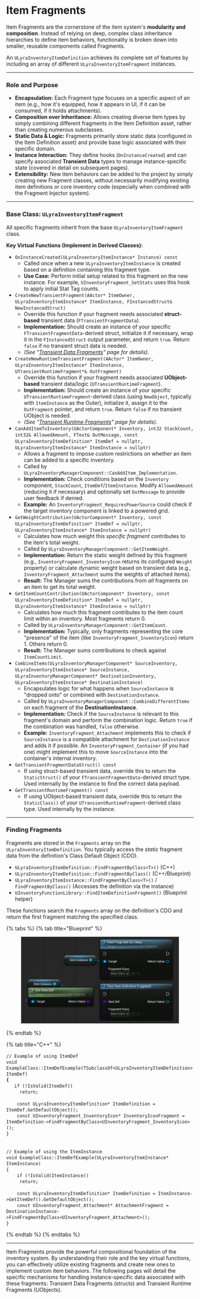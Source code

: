# Item Fragments

Item Fragments are the cornerstone of the item system's **modularity and composition**. Instead of relying on deep, complex class inheritance hierarchies to define item behaviors, functionality is broken down into smaller, reusable components called Fragments.

An `ULyraInventoryItemDefinition` achieves its complete set of features by including an array of different `ULyraInventoryItemFragment` instances.

***

### Role and Purpose

* **Encapsulation:** Each Fragment type focuses on a specific aspect of an item (e.g., how it's equipped, how it appears in UI, if it can be consumed, if it holds attachments).
* **Composition over Inheritance:** Allows creating diverse item types by simply combining different fragments in the Item Definition asset, rather than creating numerous subclasses.
* **Static Data & Logic:** Fragments primarily store static data (configured in the Item Definition asset) and provide base logic associated with their specific domain.
* **Instance Interaction:** They define hooks (`OnInstanceCreated`) and can specify associated **Transient Data** types to manage instance-specific state (covered in detail on subsequent pages).
* **Extensibility:** New item behaviors can be added to the project by simply creating new Fragment classes, without necessarily modifying existing item definitions or core inventory code (especially when combined with the Fragment Injector system).

***

### Base Class: `ULyraInventoryItemFragment`

All specific fragments inherit from the base `ULyraInventoryItemFragment` class.

**Key Virtual Functions (Implement in Derived Classes):**

* `OnInstanceCreated(ULyraInventoryItemInstance* Instance) const`
  * Called once when a new `ULyraInventoryItemInstance` is created based on a definition containing this fragment type.
  * **Use Case:** Perform initial setup related to this fragment on the new instance. For example, `UInventoryFragment_SetStats` uses this hook to apply initial Stat Tag counts.
* `CreateNewTransientFragment(AActor* ItemOwner, ULyraInventoryItemInstance* ItemInstance, FInstancedStruct& NewInstancedStruct)`
  * Override this function if your fragment needs associated **struct-based** transient data (`FTransientFragmentData`).
  * **Implementation:** Should create an instance of your specific `FTransientFragmentData`-derived struct, initialize it if necessary, wrap it in the `FInstancedStruct` output parameter, and return `true`. Return `false` if no transient struct data is needed.
  * _(See "_[_Transient Data Fragments_](transient-data-fragments.md)_" page for details)_.
* `CreateNewRuntimeTransientFragment(AActor* ItemOwner, ULyraInventoryItemInstance* ItemInstance, UTransientRuntimeFragment*& OutFragment)`
  * Override this function if your fragment needs associated **UObject-based** transient data/logic (`UTransientRuntimeFragment`).
  * **Implementation:** Should create an instance of your specific `UTransientRuntimeFragment`-derived class (using `NewObject`, typically with `ItemInstance` as the Outer), initialize it, assign it to the `OutFragment` pointer, and return `true`. Return `false` if no transient UObject is needed.
  * _(See "_[_Transient Runtime Fragments_](transient-runtime-fragments.md)_" page for details)_.
* `CanAddItemToInventory(UActorComponent* Inventory, int32 StackCount, int32& AllowedAmount, FText& OutMessage, const ULyraInventoryItemDefinition* ItemDef = nullptr, ULyraInventoryItemInstance* ItemInstance = nullptr)`
  * Allows a fragment to impose custom restrictions on whether an item can be added to a specific inventory.
  * Called by `ULyraInventoryManagerComponent::CanAddItem_Implementation`.
  * **Implementation:** Check conditions based on the `Inventory` component, `StackCount`, `ItemDef`/`ItemInstance`. Modify `AllowedAmount` (reducing it if necessary) and optionally set `OutMessage` to provide user feedback if denied.
  * **Example:** An `InventoryFragment_RequiresPowerSource` could check if the target inventory component is linked to a powered grid.
* `GetWeightContribution(UActorComponent* Inventory, const ULyraInventoryItemDefinition* ItemDef = nullptr, ULyraInventoryItemInstance* ItemInstance = nullptr)`
  * Calculates how much weight this _specific fragment_ contributes to the item's total weight.
  * Called by `ULyraInventoryManagerComponent::GetItemWeight`.
  * **Implementation:** Return the static weight defined by this fragment (e.g., `InventoryFragment_InventoryIcon` returns its configured `Weight` property) or calculate dynamic weight based on transient data (e.g., `InventoryFragment_Attachment` sums the weights of attached items).
  * **Result:** The Manager sums the contributions from _all_ fragments on an item to get its total weight.
* `GetItemCountContribution(UActorComponent* Inventory, const ULyraInventoryItemDefinition* ItemDef = nullptr, ULyraInventoryItemInstance* ItemInstance = nullptr)`
  * Calculates how much this fragment contributes to the item count limit within an inventory. Most fragments return 0.
  * Called by `ULyraInventoryManagerComponent::GetItemCount`.
  * **Implementation:** Typically, only fragments representing the core "presence" of the item (like `InventoryFragment_InventoryIcon`) return 1. Others return 0.
  * **Result:** The Manager sums contributions to check against `ItemCountLimit`.
* `CombineItems(ULyraInventoryManagerComponent* SourceInventory, ULyraInventoryItemInstance* SourceInstance, ULyraInventoryManagerComponent* DestinationInventory, ULyraInventoryItemInstance* DestinationInstance)`
  * Encapsulates logic for what happens when `SourceInstance` is "dropped onto" or combined with `DestinationInstance`.
  * Called by `ULyraInventoryManagerComponent::CombineDifferentItems` on each fragment of the **DestinationInstance**.
  * **Implementation:** Check if the `SourceInstance` is relevant to this fragment's domain and perform the combination logic. Return `true` if the combination was handled, `false` otherwise.
  * **Example:** `InventoryFragment_Attachment` implements this to check if `SourceInstance` is a compatible attachment for `DestinationInstance` and adds it if possible. An `InventoryFragment_Container` (if you had one) might implement this to move `SourceInstance` into the container's internal inventory.
* `GetTransientFragmentDataStruct() const`
  * If using struct-based transient data, override this to return the `StaticStruct()` of your `FTransientFragmentData`-derived struct type. Used internally by the instance to find the correct data payload.
* `GetTransientRuntimeFragment() const`
  * If using UObject-based transient data, override this to return the `StaticClass()` of your `UTransientRuntimeFragment`-derived class type. Used internally by the instance.

***

### Finding Fragments

Fragments are stored in the `Fragments` array on the `ULyraInventoryItemDefinition`. You typically access the _static_ fragment data from the definition's Class Default Object (CDO).

* `ULyraInventoryItemDefinition::FindFragmentByClass<T>()` (C++)
* `ULyraInventoryItemDefinition::FindFragmentByClass()` (C++/Blueprint)
* `ULyraInventoryItemInstance::FindFragmentByClass<T>()` / `FindFragmentByClass()` (Accesses the definition via the instance)
* `UInventoryFunctionLibrary::FindItemDefinitionFragment()` (Blueprint helper)

These functions search the `Fragments` array on the definition's CDO and return the first fragment matching the specified class.

{% tabs %}
{% tab title="Blueprint" %}
<figure><img src="../../../.gitbook/assets/image (23) (1).png" alt=""><figcaption></figcaption></figure>
{% endtab %}

{% tab title="C++" %}
<pre class="language-cpp"><code class="lang-cpp">// Example of using ItemDef
void ExampleClass::ItemDefExample(TSubclassOf&#x3C;ULyraInventoryItemDefinition> ItemDef)
<strong>{
</strong>	if (!IsValid(ItemDef))
	 return;

	const ULyraInventoryItemDefinition* ItemDefinition = ItemDef.GetDefaultObject();
	const UInventoryFragment_InventoryIcon* InventoryIconFragment = ItemDefinition->FindFragmentByClass&#x3C;UInventoryFragment_InventoryIcon>();
}	


// Example of using the ItemInstance
void ExampleClass::ItemDefExample(ULyraInventoryItemInstance* ItemInstance)
{
	if (!IsValid(ItemInstance))
	 return;

	const ULyraInventoryItemDefinition* ItemDefinition = ItemInstance->GetItemDef().GetDefaultObject();
	const UInventoryFragment_Attachment* AttachmentFragment = DestinationInstance->FindFragmentByClass&#x3C;UInventoryFragment_Attachment>();
}
</code></pre>
{% endtab %}
{% endtabs %}

***

Item Fragments provide the powerful compositional foundation of the inventory system. By understanding their role and the key virtual functions, you can effectively utilize existing fragments and create new ones to implement custom item behaviors. The following pages will detail the specific mechanisms for handling instance-specific data associated with these fragments: Transient Data Fragments (structs) and Transient Runtime Fragments (UObjects).
